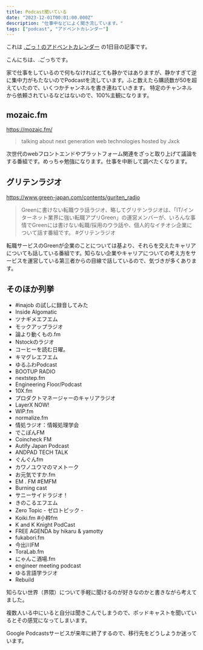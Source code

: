 ```yaml
---
title: Podcast聞いている
date: "2023-12-01T00:01:00.000Z"
description: "仕事中などによく聞き流しています。"
tags: ["podcast", "アドベントカレンダー"]
---
```


これは [.ごっ！のアドベントカレンダー](https://adventar.org/calendars/9122) の1日目の記事です。

こんにちは、.ごっちです。

家で仕事をしているので何もなければとても静かではありますが、静かすぎて逆に集中力がもたないのでPodcastを流しています。ふと数えたら購読数が50を超えていたので、いくつかチャンネルを書き連ねていきます。
特定のチャンネルから依頼されているなどはないので、100%主観になります。

## mozaic.fm

https://mozaic.fm/

> talking about next generation web technologies hosted by Jxck

次世代のwebフロントエンドやプラットフォーム関連をざっと取り上げて議論をする番組です。めっちゃ勉強になります。仕事を中断して調べたくなります。

## グリテンラジオ

https://www.green-japan.com/contents/guriten_radio

> Greenに書けない転職ウラ話ラジオ、略してグリテンラジオは、「IT/インターネット業界に強い転職アプリGreen」の運営メンバーが、いろんな事情でGreenには書けない転職/採用のウラ話や、個人的なイチオシ企業について話す番組です。 #グリテンラジオ

転職サービスのGreenが企業のことについては基より、それらを交えたキャリアについても話している番組です。知らない企業やキャリアについての考え方をサービスを運営している第三者からの目線で話しているので、気づきが多くあります。

## そのほか列挙

- #inajob の試しに録音してみた
- Inside Algomatic
- ツナギメエフエム
- モックアップラジオ
- 論より動くもの.fm
- Nstockのラジオ
- コーヒーを読む日曜。
- キマグレエフエム
- ゆるふわPodcast
- BOOTUP RADIO
- nextstep.fm
- Engineering Floor/Podcast
- 10X.fm
- プロダクトマネージャーのキャリアラジオ
- LayerX NOW!
- WIP.fm
- normalize.fm
- 情処ラジオ：情報処理学会
- でこぽんFM
- Coincheck FM
- Autify Japan Podcast
- ANDPAD TECH TALK
- ぐんぐんfm
- カワノユウマのマメトーク
- お元気ですか.fm
- EM . FM #EMFM
- Burning cast
- サニーサイドラジオ！
- きのこるエフエム
- Zero Topic - ゼロトピック -
- Koiki.fm #小粋fm
- K and K Knight PodCast
- FREE AGENDA by hikaru & yamotty
- fukabori.fm
- 今出川FM
- ToraLab.fm
- にゃんこ酒場.fm
- engineer meeting podcast
- ゆる言語学ラジオ
- Rebuild

知らない世界（界隈）について手軽に聞けるのが好きなのかと書きながら考えてました。

複数人いる中にいると自分は聞きこんでしまうので、ポッドキャストを聞いているとその感覚になってしまいます。

Google Podcastsサービスが来年に終了するので、移行先をどうしようか迷っています。
